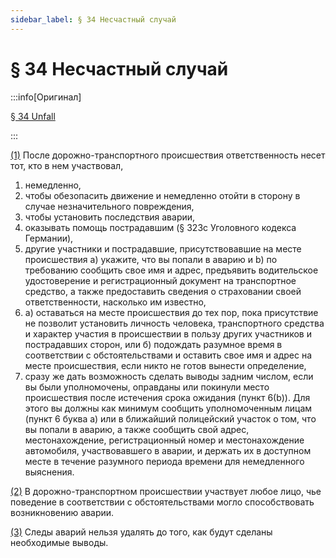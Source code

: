 ```yaml
---
sidebar_label: § 34 Несчастный случай
---
```


# § 34 Несчастный случай

:::info[Оригинал]

[§ 34 Unfall](https://www.gesetze-im-internet.de/stvo_2013/__34.html)

:::


<span id="1">[(1)](#1)</span> После дорожно-транспортного происшествия ответственность несет тот, кто в нем участвовал,
1. немедленно,
2. чтобы обезопасить движение и немедленно отойти в сторону в случае незначительного повреждения,
3. чтобы установить последствия аварии,
4. оказывать помощь пострадавшим (§ 323c Уголовного кодекса Германии),
5. другие участники и пострадавшие, присутствовавшие на месте происшествия
a) укажите, что вы попали в аварию и
b) по требованию сообщить свое имя и адрес, предъявить водительское удостоверение и
регистрационный документ на транспортное средство, а также предоставить сведения
о страховании своей ответственности, насколько им известно,
6. a) оставаться на месте происшествия до тех пор, пока присутствие не позволит
установить личность человека, транспортного средства и характер участия в
происшествии в пользу других участников и пострадавших сторон, или
б) подождать разумное время в соответствии с обстоятельствами и оставить свое имя и адрес
на месте происшествия, если никто не готов вынести определение,
7. сразу же дать возможность сделать выводы задним числом, если вы были уполномочены,
оправданы или покинули место происшествия после истечения срока ожидания (пункт 6(b)). Для
этого вы должны как минимум сообщить уполномоченным лицам (пункт 6 буква a) или в
ближайший полицейский участок о том, что вы попали в аварию, а также сообщить свой адрес,
местонахождение, регистрационный номер и местонахождение автомобиля, участвовавшего в
аварии, и держать их в доступном месте в течение разумного периода времени для
немедленного выяснения.


<span id="2">[(2)](#2)</span> В дорожно-транспортном происшествии участвует любое лицо, чье поведение в
соответствии с обстоятельствами могло способствовать возникновению аварии.


<span id="3">[(3)](#3)</span> Следы аварий нельзя удалять до того, как будут сделаны необходимые выводы.
